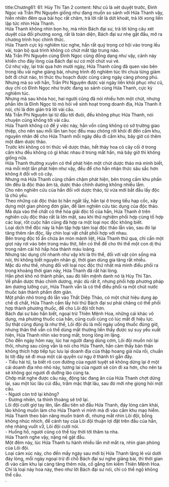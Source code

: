 title:Chương61: 61: Hủy Thi Tán 2
content:
Như cũ là xét duyệt trước, Đình Ngọc và Trần Phi Nguyên giống như đang muốn so sánh với Hứa Thanh vậy, hiển nhiên đêm qua bài học rất chăm, trả lời rất là dứt khoát, trả lời xong liền lập tức nhìn Hứa Thanh.<br>Hứa Thanh không nhìn bọn họ, mà nhìn Bách đại sư, trả lời từng câu xét duyệt của đối phương xong, rất là toàn diện, Bách đại sư nhẹ gật đầu, mở ra chương trình học chính thức.<br>Hứa Thanh cực kỳ nghiêm túc nghe, hắn rất quý trọng cơ hội vào trong lều vải, toàn bộ quá trình không có chút mất tập trung nào.<br>Mà Trần Phi Nguyên cùng Đình Ngọc cũng đồng dạng như vậy, cảnh này khiến cho đáy lòng của Bách đại sư có một chút vui vẻ.<br>Cứ như vậy, lại trải qua hơn mười ngày, Hứa Thanh cũng đã quen vào bên trong lều vải nghe giảng bài, nhưng trình độ nghiêm túc thì chưa từng giảm bớt đi chút nào, tri thức thu hoạch được cũng càng ngày càng phong phú.<br>Nhưng mà so với hắn, Trần Phi Nguyên được vài ngày liền khôi phục như cũ, duy chỉ có Đình Ngọc như trước đang so sánh cùng Hứa Thanh, cực kỳ nghiêm túc.<br>Nhưng mà sau khóa học, hai người cũng đã nói nhiều hơn một chút, nhưng phần lớn là Đình Ngọc tò mò hỏi về sinh hoạt trong doanh địa, Hứa Thanh ít nói, chỉ là đơn giản trả lời vài câu.<br>Mà Trần Phi Nguyên lại từ đầu tới đuôi, đều không phục Hứa Thanh, nói chuyện cũng không tới vài câu.<br>Hứa Thanh không có để ý việc này, hắn vốn cũng không có sở trường giao thiệp, cho nên sau mỗi lần tan học đều mau chóng rời khỏi đi đến cấm khu, nguyên nhân để cho Hứa Thanh mỗi ngày đều đi cấm khu, bây giờ có thêm một đám dược thảo.<br>Trước khi không có tri thức về dược thảo, hết thảy hoa cỏ cây cối ở trong cấm khu đều không có gì khác nhau ở trong mắt hắn, mà bây giờ thì không giống nữa.<br>Hứa Thanh thường xuyên có thể phát hiện một chút dược thảo mà mình biết, mà mỗi một lần phát hiện như vậy, đều để cho hắn nhận thức sâu sắc hơn không ít đối với cỏ cây.<br>Nhưng mà Hứa Thanh cũng chầm chậm phát hiện, bên trong cấm khu phần lớn đều là độc thảo âm tà, dược thảo chính dương không nhiều lắm.<br>Cho nên nghiên cứu của hắn đối với dược thảo, từ vừa mới bắt đầu lấy độc là chủ yếu.<br>Theo những cái độc thảo bị hắn ngắt lấy, hắn tại ở trong tiểu hạp cốc, xây dựng một gian phòng đơn giản, để làm nghiên cứu tác dụng của độc thảo.<br>Mà dựa vào thể chất có thể hóa giải độc tố của hắn, Hứa Thanh ở trên nghiên cứu độc thảo rất là lớn mật, sau khi thử nghiệm phối hợp cùng tổ hợp các loại, rốt cuộc hắn cũng đã hợp ra một loại nọc độc không biết.<br>Loại dịch thể độc này là hắn tập hợp tám loại độc thảo lẫn vào, sau đó lại tăng thêm rắn độc, lấy chín loại vật chất phối hợp với nhau.<br>Bên trong độc tố ẩn chứa ăn mòn mãnh liệt, Hứa Thanh thử qua, chỉ cần một giọt này rơi vào bên trong máu thịt, liền có thể để cho thi thể một con dị thú trong năm cái hô hấp hóa thành máu loãng.<br>Nhưng tác dụng chỉ nhanh như vậy khi là thi thể, đối với vật còn sống mà nói, thì không biết nguyên nhân gì, thời gian dùng gia tăng rất nhiều.<br>Mặc dù như thế, nhưng đối với loại nọc độc thứ nhất mà mình điều phối ra trong khoảng thời gian này, Hứa Thanh đã rất hài lòng.<br>Hắn phơi khô nó thành phấn, sau đó liền mệnh danh nó là Hủy Thi Tán.<br>Về phần dược thảo chính dương, mặc dù rất ít, nhưng phối hợp phương pháp âm dương lưỡng cực, Hứa Thanh vẫn là có thể điều phối ra một chút nước thuốc bán thành phẩm đơn giản.<br>Một phần nhỏ trong đó lẫn vào Thất Diệp Thảo, có một chút hiệu dụng áp chế dị chất, Hứa Thanh cầm lấy hỏi thử Bách đại sư phải chăng có thể phối hợp thành phương thuốc, để cho Lôi đội tốt hơn.<br>Bách đại sư bảo hắn biết, ngoại trừ Thiên Mệnh Hoa, những cái khác vô dụng, mà phương thuốc của hắn, cũng cuối cùng có lúc mất đi hiệu lực.<br>Sự thật cũng đúng là như thế, Lôi đội dù là mỗi ngày uống thuốc đúng giờ, nhưng thân thể vẫn có thể dùng mắt thường liền thấy được sự suy yếu xuất hiện, Hứa Thanh nhìn vào trong mắt, trong lòng im lặng.<br>Cho đến ngày hôm nay, lúc hai người đang dùng cơm, Lôi đội muốn nói lại thôi, nhưng sau cũng vẫn là nói cho Hứa Thanh, hắn cảm thấy bản thân không thích hợp tiếp tục lưu lại doanh địa của thập hoang giả nữa rồi, chuẩn bị tới đây sẽ đi mua một cái quyền cư ngụ ở thành trì gần đây.<br>- Tiểu hài tử, ta biết rõ con đường của ngươi tuyệt sẽ không dừng lại ở một cái doanh địa nho nhỏ này, tương lai của ngươi sẽ còn đi xa hơn, cho nên ta sẽ không gọi ngươi đi dưỡng lão cùng ta.<br>Chớp mắt nghe được câu này, động tác đang ăn của Hứa Thanh chợt dừng lại, sau một lúc lâu cúi đầu, trầm mặc thật lâu, sau đó mới nhẹ giọng hỏi một câu.<br>- Ngươi còn trở lại không?<br>- Đương nhiên, ta thỉnh thoảng sẽ trở lại.<br>Lôi đội cười giơ tay lên, lần đầu tiên sờ đầu Hứa Thanh, đáy lòng cảm khái, lão không muốn làm cho Hứa Thanh vì mình mà đi vào cấm khu mạo hiểm.<br>Hứa Thanh theo bản năng muốn tránh đi, nhưng mắt nhìn Lôi đội, bỗng không nhúc nhích, để cánh tay của Lôi đội thuận lợi đặt trên đầu của hắn, nhẹ nhàng vuốt v3, Lôi đội cười nói.<br>- Huống hồ, ngươi cũng có thể tùy thời tới thăm ta nha.<br>Hứa Thanh nghe vậy, nặng nề gật đầu.<br>Một đêm này, lúc Hứa Thanh tu hành nhiều lần mở mắt ra, nhìn gian phòng của Lôi đội.<br>Loại cảm xúc này, cho đến mấy ngày sau mới bị Hứa Thanh lặng lẽ vùi dưới đáy lòng, mỗi ngày ngoại trừ đi chỗ Bách đại sư nghe giảng bài, thì thời gian đi vào cấm khu lại càng tăng thêm nữa, cố gắng tìm kiếm Thiên Mệnh Hoa.<br>Chỉ là loại này hoa này, theo như lời Bách đại sư nói, chỉ có thể ngộ không thể cầu.<br>.<br>